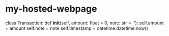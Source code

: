 # my-hosted-webpage
class Transaction:
    def __init__(self, amount: float = 0, note: str = ''):
        self.amount = amount
        self.note = note
        self.timestamp = datetime.datetime.now()
